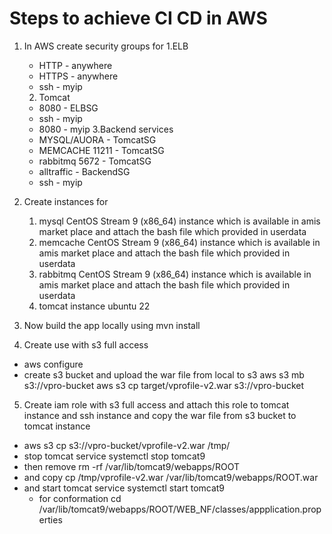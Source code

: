 # Steps to achieve CI CD in AWS
1. In AWS create security groups for
    1.ELB
      * HTTP - anywhere
      * HTTPS - anywhere
      * ssh - myip
    2. Tomcat
      * 8080 - ELBSG
      * ssh - myip
      * 8080 - myip
    3.Backend services
      * MYSQL/AUORA - TomcatSG
      * MEMCACHE 11211 - TomcatSG
      * rabbitmq 5672 - TomcatSG
      * alltraffic - BackendSG
      * ssh - myip
2. Create instances for 
    1. mysql CentOS Stream 9 (x86_64) instance which is  available in amis market place and attach the bash file which provided in userdata
    2. memcache CentOS Stream 9 (x86_64) instance which is  available in amis market place and attach the bash file which provided in userdata
    3. rabbitmq CentOS Stream 9 (x86_64) instance which is  available in amis market place and attach the bash file which provided in userdata
    4. tomcat instance ubuntu 22 
  
3. Now build the app locally using mvn install

4. Create use with s3 full access
  * aws configure
  * create s3 bucket and upload the war file from local to s3
      aws s3 mb s3://vpro-bucket
      aws s3 cp target/vprofile-v2.war s3://vpro-bucket
5. Create iam role with s3 full access and attach this role to tomcat instance and ssh instance and copy the war file from s3 bucket to tomcat instance
  * aws s3 cp s3://vpro-bucket/vprofile-v2.war /tmp/
  * stop tomcat service
    systemctl stop tomcat9
  * then remove
    rm -rf /var/lib/tomcat9/webapps/ROOT
  * and copy
  cp /tmp/vprofile-v2.war /var/lib/tomcat9/webapps/ROOT.war
  * and start tomcat service
    systemctl start tomcat9
      * for conformation 
      cd /var/lib/tomcat9/webapps/ROOT/WEB_NF/classes/appplication.properties